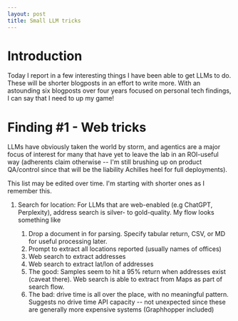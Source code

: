 ```yaml
---
layout: post
title: Small LLM tricks
---
```


# Introduction

Today I report in a few interesting things I have been able to get LLMs to do. These will be shorter blogposts in an effort to write more. With an astounding six blogposts over four years focused on personal tech findings, I can say that I need to up my game!

# Finding #1 - Web tricks

LLMs have obviously taken the world by storm, and agentics are a major focus of interest for many that have yet to leave the lab in an ROI-useful way (adherents claim otherwise -- I'm still brushing up on product QA/control since that will be the liability Achilles heel for full deployments).

This list may be edited over time. I'm starting with shorter ones as I remember this.

1. Search for location: For LLMs that are web-enabled (e.g ChatGPT, Perplexity), address search is silver- to gold-quality. My flow looks something like

    1. Drop a document in for parsing. Specify tabular return, CSV, or MD for useful processing later.
    2. Prompt to extract all locations reported (usually names of offices)
    3. Web search to extract addresses 
    4. Web search to extract lat/lon of addresses
    5. The good: Samples seem to hit a 95% return when addresses exist (caveat there). Web search is able to extract from Maps as part of search flow.
    6. The bad: drive time is all over the place, with no meaningful pattern. Suggests no drive time API capacity -- not unexpected since these are generally more expensive systems (Graphhopper included)

